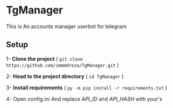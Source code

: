 # TgManager
This is An accounts manager userbot for telegram 

## Setup

1- **Clone the project** ( `git clone https://github.com/immmdreza/TgManager.git` )

2- **Head to the project directory** ( `cd TgManager` )

3- **Install requirements** ( `py -m pip install -r requirements.txt` ) 

4- Open config.ini And replace _API_ID_ and _API_HASH_ with your's

